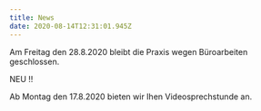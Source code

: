 ```yaml
---
title: News
date: 2020-08-14T12:31:01.945Z
---
```

Am Freitag den 28.8.2020 bleibt die Praxis wegen Büroarbeiten geschlossen.



NEU !!

Ab Montag den 17.8.2020 bieten wir Ihen Videosprechstunde an.
